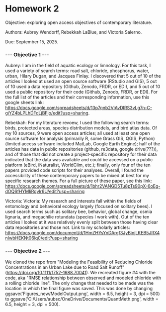 
# Homework 2 


Objective: exploring open access objectives of contemporary literature. 

Authors: Aubrey Wendorff, Rebekkah LaBlue, and Victoria Salerno.

Due: September 15, 2025.


### --- Objective 1 --- ###

Aubrey: I am in the field of aquatic ecology or limnology. For this task, I used a variety of search terms: road salt, chloride, phosphorus, water, urban, Hilary Dugan, and Jacques Finlay. I discovered that 5 out of 10 of the articles I looked at used an open source software (RStudio and GIS), 5 out of 10 used a data repository (Github, Zenodo, FRDR, or EDI), and 5 out of 10 used a public repository for their code (Github, Zenodo, FRDR, or EDI). For the full list of the articles and their corresponding information, use this google sheets link: https://docs.google.com/spreadsheets/d/13p7qnb2ViAvDIRS3vLg7n-C-giYZ4bLPLhDFdLjBFjo/edit?usp=sharing. 

Rebekkah: For my literature revoew, I used the following search terms: birds, protected areas, species distribution models, and bird atlas data. Of my 10 sources, 9 were open access articles; all used at least one open source software for analysis (primarily R, some Grass GIS, QGIS, Python) (limited access software included MatLab, Google Earth Engine); half of the articles has data in public repositories (github, re3data, google drive(???)), and of those that did not create a project-specific repository for their data indicated that the data was available and could be accessed on a public platform (eBird, iNaturalist, WorldClim, etc.); finally, only four of the ten papers provided code scripts for their analyses. Overall, I found the accessibility of these contemporary papers to be mixed at best for my specific research themes. For a full picture of these paper, see this link: https://docs.google.com/spreadsheets/d/1bhr2VANGD5Tu8pTs90pX-6oEg-dOQ6fHYMIiRgvlr6U/edit?usp=sharing

Victoria: Victoria:
My research and interests fall within the fields of entomology and behavioral ecology largely (focused on solitary bees). I used search terms such as solitary bee, behavior, global change, osmia lignaria, and megachilie rotundata (species I work with). Out of the ten articles I looked at it was relatively evenly split between those having clear data repositories and those not. Link to my scholarly articles: https://docs.google.com/document/d/1HmZHYsYnDArgf3JyBinjLKEB5JRX4nIwbHEKNt06lq0/edit?usp=sharing

### --- Objective 2 --- ###

We cloned the repo from "Modeling the Feasibility of Reducing Chloride Concentrations in an Urban Lake due to Road Salt Runoff" (https://doi.org/10.1111/1752-1688.70041). We recreated figure #4 with the code, aka "RMSE relationship between observed and modeled chloride with a rolling chloride line". The only change that needed to be made was the location in which the final figure was saved. This was done by changing ggsave('Figures_new/ModelOutput.png', width = 6.5, height = 3, dpi = 500) to ggsave('C:/Users/aubsc/OneDrive/Documents/QuantMeth.png', width = 6.5, height = 3, dpi = 500). 
